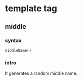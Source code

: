 # template tag
## middle
### syntax
```
middleName()
```
### intro
It generates a random middle name.